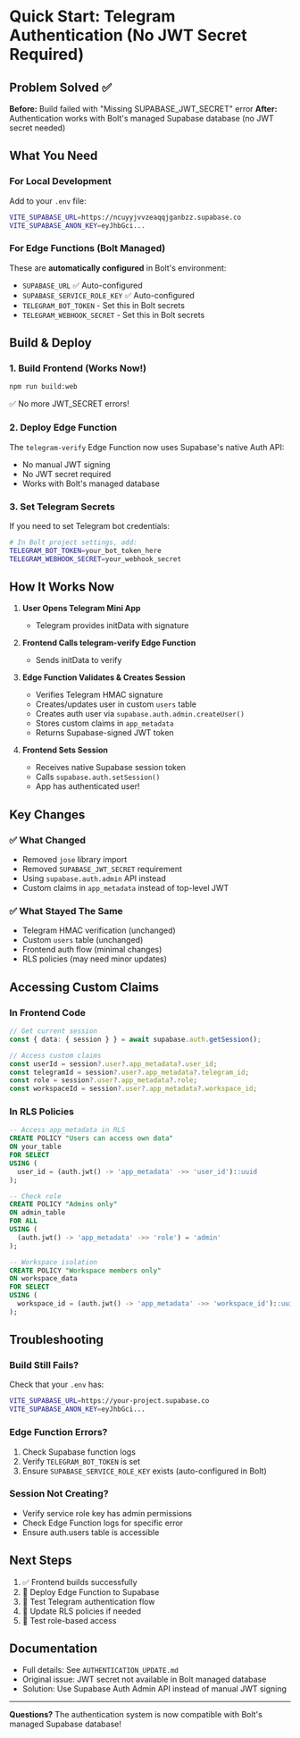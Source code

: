 # Quick Start: Telegram Authentication (No JWT Secret Required)

## Problem Solved ✅

**Before:** Build failed with "Missing SUPABASE_JWT_SECRET" error
**After:** Authentication works with Bolt's managed Supabase database (no JWT secret needed)

## What You Need

### For Local Development
Add to your `.env` file:
```bash
VITE_SUPABASE_URL=https://ncuyyjvvzeaqqjganbzz.supabase.co
VITE_SUPABASE_ANON_KEY=eyJhbGci...
```

### For Edge Functions (Bolt Managed)
These are **automatically configured** in Bolt's environment:
- `SUPABASE_URL` ✅ Auto-configured
- `SUPABASE_SERVICE_ROLE_KEY` ✅ Auto-configured
- `TELEGRAM_BOT_TOKEN` - Set this in Bolt secrets
- `TELEGRAM_WEBHOOK_SECRET` - Set this in Bolt secrets

## Build & Deploy

### 1. Build Frontend (Works Now!)
```bash
npm run build:web
```
✅ No more JWT_SECRET errors!

### 2. Deploy Edge Function
The `telegram-verify` Edge Function now uses Supabase's native Auth API:
- No manual JWT signing
- No JWT secret required
- Works with Bolt's managed database

### 3. Set Telegram Secrets
If you need to set Telegram bot credentials:
```bash
# In Bolt project settings, add:
TELEGRAM_BOT_TOKEN=your_bot_token_here
TELEGRAM_WEBHOOK_SECRET=your_webhook_secret
```

## How It Works Now

1. **User Opens Telegram Mini App**
   - Telegram provides initData with signature

2. **Frontend Calls telegram-verify Edge Function**
   - Sends initData to verify

3. **Edge Function Validates & Creates Session**
   - Verifies Telegram HMAC signature
   - Creates/updates user in custom `users` table
   - Creates auth user via `supabase.auth.admin.createUser()`
   - Stores custom claims in `app_metadata`
   - Returns Supabase-signed JWT token

4. **Frontend Sets Session**
   - Receives native Supabase session token
   - Calls `supabase.auth.setSession()`
   - App has authenticated user!

## Key Changes

### ✅ What Changed
- Removed `jose` library import
- Removed `SUPABASE_JWT_SECRET` requirement
- Using `supabase.auth.admin` API instead
- Custom claims in `app_metadata` instead of top-level JWT

### ✅ What Stayed The Same
- Telegram HMAC verification (unchanged)
- Custom `users` table (unchanged)
- Frontend auth flow (minimal changes)
- RLS policies (may need minor updates)

## Accessing Custom Claims

### In Frontend Code
```typescript
// Get current session
const { data: { session } } = await supabase.auth.getSession();

// Access custom claims
const userId = session?.user?.app_metadata?.user_id;
const telegramId = session?.user?.app_metadata?.telegram_id;
const role = session?.user?.app_metadata?.role;
const workspaceId = session?.user?.app_metadata?.workspace_id;
```

### In RLS Policies
```sql
-- Access app_metadata in RLS
CREATE POLICY "Users can access own data"
ON your_table
FOR SELECT
USING (
  user_id = (auth.jwt() -> 'app_metadata' ->> 'user_id')::uuid
);

-- Check role
CREATE POLICY "Admins only"
ON admin_table
FOR ALL
USING (
  (auth.jwt() -> 'app_metadata' ->> 'role') = 'admin'
);

-- Workspace isolation
CREATE POLICY "Workspace members only"
ON workspace_data
FOR SELECT
USING (
  workspace_id = (auth.jwt() -> 'app_metadata' ->> 'workspace_id')::uuid
);
```

## Troubleshooting

### Build Still Fails?
Check that your `.env` has:
```bash
VITE_SUPABASE_URL=https://your-project.supabase.co
VITE_SUPABASE_ANON_KEY=eyJhbGci...
```

### Edge Function Errors?
1. Check Supabase function logs
2. Verify `TELEGRAM_BOT_TOKEN` is set
3. Ensure `SUPABASE_SERVICE_ROLE_KEY` exists (auto-configured in Bolt)

### Session Not Creating?
- Verify service role key has admin permissions
- Check Edge Function logs for specific error
- Ensure auth.users table is accessible

## Next Steps

1. ✅ Frontend builds successfully
2. 🔄 Deploy Edge Function to Supabase
3. 🔄 Test Telegram authentication flow
4. 🔄 Update RLS policies if needed
5. 🔄 Test role-based access

## Documentation

- Full details: See `AUTHENTICATION_UPDATE.md`
- Original issue: JWT secret not available in Bolt managed database
- Solution: Use Supabase Auth Admin API instead of manual JWT signing

---

**Questions?** The authentication system is now compatible with Bolt's managed Supabase database!
